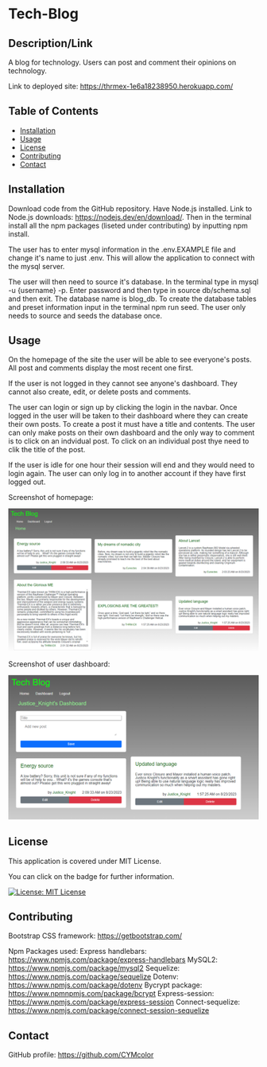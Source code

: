 # Tech-Blog

## Description/Link
A blog for technology. Users can post and comment their opinions on technology.

Link to deployed site: https://thrmex-1e6a18238950.herokuapp.com/

## Table of Contents
- [Installation](#installation)
- [Usage](#usage)
- [License](#license)
- [Contributing](#contributing)
- [Contact](#contact)

## Installation
Download code from the GitHub repository. Have Node.js installed. Link to Node.js downloads: https://nodejs.dev/en/download/. Then in the terminal install all the npm packages (liseted under contributing) by inputting npm install. 

The user has to enter mysql information in the .env.EXAMPLE file and change it's name to just .env. This will allow the application to connect with the mysql server. 

The user will then need to source it's database. In the terminal type in mysql -u {username} -p. Enter password and then type in source db/schema.sql and then exit. The database name is blog_db. To create the database tables and preset information input in the terminal npm run seed. The user only needs to source and seeds the database once.

## Usage
On the homepage of the site the user will be able to see everyone's posts. All post and comments display the most recent one first.

If the user is not logged in they cannot see anyone's dashboard. They cannot also create, edit, or delete posts and comments.

The user can login or sign up by clicking the login in the navbar. Once logged in the user will be taken to their dashboard where they can create their own posts. To create a post it must have a title and contents. The user can only make posts on their own dashboard and the only way to comment is to click on an indvidual post. To click on an individual post thye need to clik the title of the post. 

If the user is idle for one hour their session will end and they would need to login again. The user can only log in to another account if they have first logged out.

Screenshot of homepage: 

![the blog's homepage](./public/images/home.PNG)

Screenshot of user dashboard: 

![the blog's dashboard](./public/images/dashboard.PNG)

## License
 This application is covered under MIT License.

You can click on the badge for further information.

[![License: MIT License](https://img.shields.io/badge/License-MIT_License-blue.svg)](https://opensource.org/licenses/MIT)

## Contributing
Bootstrap CSS framework: https://getbootstrap.com/

Npm Packages used:
    Express handlebars: https://www.npmjs.com/package/express-handlebars
    MySQL2: https://www.npmjs.com/package/mysql2
    Sequelize: https://www.npmjs.com/package/sequelize
    Dotenv: https://www.npmjs.com/package/dotenv
    Bycrypt package: https://www.npmnpmjs.com/package/bcrypt
    Express-session: https://www.npmjs.com/package/express-session
    Connect-sequelize: https://www.npmjs.com/package/connect-session-sequelize

## Contact
GitHub profile: https://github.com/CYMcolor
